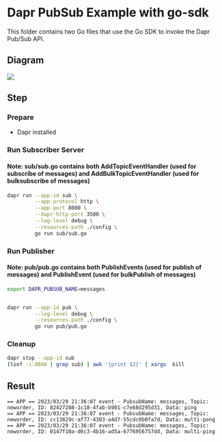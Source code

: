 # Dapr PubSub Example with go-sdk

This folder contains two Go files that use the Go SDK to invoke the Dapr Pub/Sub API.

## Diagram

![](https://i.loli.net/2020/08/23/5MBYgwqCZcXNUf2.jpg)

## Step

### Prepare

- Dapr installed

### Run Subscriber Server

<!-- STEP
name: Run Subscriber Server
output_match_mode: substring
expected_stdout_lines:
  - 'event - PubsubName: messages, Topic: neworder'
background: true
sleep: 15
-->

#### Note: sub/sub.go contains both AddTopicEventHandler (used for subscribe of messages) and AddBulkTopicEventHandler (used for bulksubscribe of messages)

```bash
dapr run --app-id sub \
         --app-protocol http \
         --app-port 8080 \
         --dapr-http-port 3500 \
         --log-level debug \
         --resources-path ./config \
         go run sub/sub.go
```

<!-- END_STEP -->

### Run Publisher

<!-- STEP
name: Run publisher
expected_stdout_lines:
  - '== APP == data published'
background: true
sleep: 15
-->
#### Note: pub/pub.go contains both PublishEvents (used for publish of messages) and PublishEvent (used for bulkPublish of messages) 

```bash
export DAPR_PUBSUB_NAME=messages


dapr run --app-id pub \
         --log-level debug \
         --resources-path ./config \
         go run pub/pub.go
```

<!-- END_STEP -->

### Cleanup

<!-- STEP
expected_stdout_lines: 
  - '✅  app stopped successfully: sub'
expected_stderr_lines:
name: Shutdown dapr
-->

```bash
dapr stop --app-id sub
(lsof -i:8080 | grep sub) | awk '{print $2}' | xargs  kill
```

<!-- END_STEP -->

## Result

```shell
== APP == 2023/03/29 21:36:07 event - PubsubName: messages, Topic: neworder, ID: 82427280-1c18-4fab-b901-c7e68d295d31, Data: ping
== APP == 2023/03/29 21:36:07 event - PubsubName: messages, Topic: neworder, ID: cc13829c-af77-4303-a4d7-55cdc0b0fa7d, Data: multi-pong
== APP == 2023/03/29 21:36:07 event - PubsubName: messages, Topic: neworder, ID: 0147f10a-d6c3-4b16-ad5a-6776956757dd, Data: multi-ping
```
